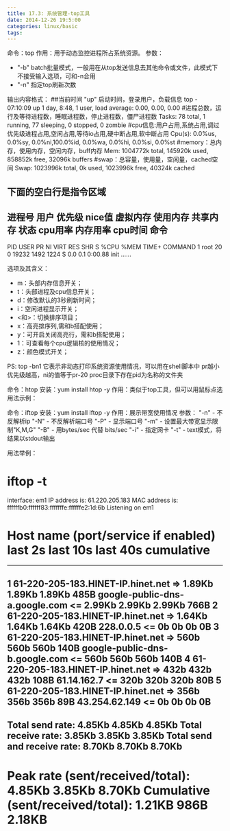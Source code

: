 ```yaml
---
title: 17.3: 系统管理-top工具
date: 2014-12-26 19:5:00
categories: linux/basic
tags:
---
```

 
命令：top
作用：用于动态监控进程所占系统资源。 
参数：
* "-b" batch批量模式，一般用在从top发送信息去其他命令或文件，此模式下不接受输入选项，可和-n合用
* "-n" 指定top刷新次数
 
输出内容格式：
##当前时间 "up" 启动时间，登录用户，负载信息
top - 07:10:09 up 1 day,  8:48,  1 user,  load average: 0.00, 0.00, 0.00
#进程总数，运行及等待进程数，睡眠进程数，停止进程数，僵尸进程数
Tasks:  78 total,   1 running,  77 sleeping,   0 stopped,   0 zombie
#cpu信息:用户占用,系统占用,调过优先级进程占用,空闲占用,等待io占用,硬中断占用,软中断占用
Cpu(s):  0.0%us,  0.0%sy,  0.0%ni,100.0%id,  0.0%wa,  0.0%hi,  0.0%si,  0.0%st
#memory：总内存，使用内存，空闲内存，buff内存
Mem:   1004772k total,   145920k used,   858852k free,    32096k buffers
#swap：总容量，使用量，空闲量，cached空间
Swap:  1023996k total,        0k used,  1023996k free,    40324k cached
## 下面的空白行是指令区域
 
## 进程号 用户 优先级 nice值 虚拟内存 使用内存 共享内存 状态 cpu用率 内存用率 cpu时间 命令
   PID USER      PR  NI  VIRT  RES  SHR S %CPU %MEM    TIME+  COMMAND
     1 root      20   0 19232 1492 1224 S  0.0  0.1   0:00.88 init
   ......
  
选项及其含义：
* m：头部内存信息开关；
* t：头部进程及cpu信息开关；
* d：修改默认的3秒刷新时间；
* i：空闲进程显示开关；
* <和>：切换排序项目；
* x：高亮排序列,需和b搭配使用；
* y：可开启关闭高亮行，需和b搭配使用；
* 1：可查看每个cpu逻辑核的使用情况；
* z：颜色模式开关；
 
PS:
top -bn1 它表示非动态打印系统资源使用情况，可以用在shell脚本中 
pr越小优先级越高，ni的值等于pr-20
proc目录下存在pid为名称的文件夹
 
 
命令：htop
安装：yum install htop -y
作用：类似于top工具，但可以用鼠标点选
用法示例：
 
 
 
命令：iftop
安装：yum install iftop -y
作用：展示带宽使用情况
参数：
"-n" - 不反解析ip
"-N" - 不反解析端口号
"-P" - 显示端口号
"-m" - 设置最大带宽显示限制"K,M,G"
"-B" - 用bytes/sec 代替 bits/sec
"-i" - 指定网卡
"-t" - text模式，将结果以stdout输出
 
用法举例：
# iftop -t
interface: em1
IP address is: 61.220.205.183
MAC address is: ffffffb0:ffffff83:fffffffe:ffffffe2:1d:6b
Listening on em1
   # Host name (port/service if enabled)            last 2s   last 10s   last 40s cumulative
--------------------------------------------------------------------------------------------
   1 61-220-205-183.HINET-IP.hinet.net        =>     1.89Kb     1.89Kb     1.89Kb       485B
     google-public-dns-a.google.com           <=     2.99Kb     2.99Kb     2.99Kb       766B
   2 61-220-205-183.HINET-IP.hinet.net        =>     1.64Kb     1.64Kb     1.64Kb       420B
     228.0.0.5                                <=         0b         0b         0b         0B
   3 61-220-205-183.HINET-IP.hinet.net        =>       560b       560b       560b       140B
     google-public-dns-b.google.com           <=       560b       560b       560b       140B
   4 61-220-205-183.HINET-IP.hinet.net        =>       432b       432b       432b       108B
     61.14.162.7                              <=       320b       320b       320b        80B
   5 61-220-205-183.HINET-IP.hinet.net        =>       356b       356b       356b        89B
     43.254.62.149                            <=         0b         0b         0b         0B
--------------------------------------------------------------------------------------------
Total send rate:                                     4.85Kb     4.85Kb     4.85Kb
Total receive rate:                                  3.85Kb     3.85Kb     3.85Kb
Total send and receive rate:                         8.70Kb     8.70Kb     8.70Kb
--------------------------------------------------------------------------------------------
Peak rate (sent/received/total):                     4.85Kb     3.85Kb     8.70Kb
Cumulative (sent/received/total):                    1.21KB       986B     2.18KB
============================================================================================
